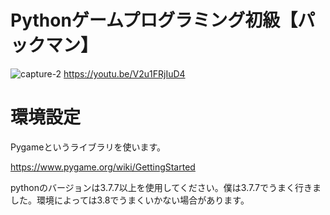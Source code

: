 # Pythonゲームプログラミング初級【パックマン】

![capture-2](https://user-images.githubusercontent.com/58985013/97005659-b1043080-1579-11eb-9fe0-ad0ec168de0b.jpg)
https://youtu.be/V2u1FRjIuD4

# 環境設定
Pygameというライブラリを使います。

https://www.pygame.org/wiki/GettingStarted

pythonのバージョンは3.7.7以上を使用してください。僕は3.7.7でうまく行きました。環境によっては3.8でうまくいかない場合があります。
